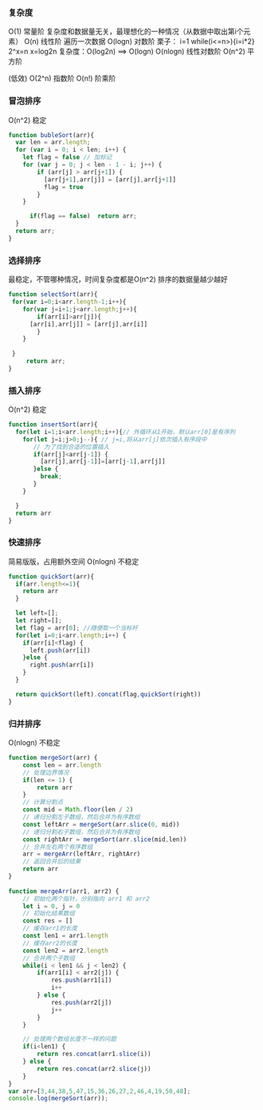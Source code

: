 ### 复杂度

O(1) 常量阶  复杂度和数据量无关，最理想化的一种情况（从数据中取出第i个元素）
O(n) 线性阶   遍历一次数据
O(logn) 对数阶  栗子： i=1 while(i<=n>){i=i*2}   2^x=n x=log2n  复杂度：O(log2n) ==> O(logn)
O(nlogn) 线性对数阶
O(n^2) 平方阶

(低效)
O(2^n) 指数阶
O(n!) 阶乘阶




### 冒泡排序

O(n^2)   稳定
```js
function bubleSort(arr){
  var len = arr.length;
  for (var i = 0; i < len; i++) {
    let flag = false // 加标记
    for (var j = 0; j < len - 1 - i; j++) {
        if (arr[j] > arr[j+1]) {        
          [arr[j+1],arr[j]] = [arr[j],arr[j+1]]
          flag = true
        }
    }

      if(flag == false)  return arr;
  }
  return arr;
}
```


### 选择排序 
最稳定，不管哪种情况，时间复杂度都是O(n^2) 排序的数据量越少越好
```js
function selectSort(arr){
 for(var i=0;i<arr.length-1;i++){
 	for(var j=i+1;j<arr.length;j++){
 		if(arr[i]>arr[j]){
      [arr[i],arr[j]] = [arr[j],arr[i]]
 		}
 	}		
 	
 }
	 return arr;
}

```




### 插入排序

O(n^2) 稳定

```js
function insertSort(arr){
  for(let i=1;i<arr.length;i++){// 外循环从1开始，默认arr[0]是有序列
    for(let j=i;j>0;j--){ // j=i,将从arr[j]依次插入有序段中
       // 为了找到合适的位置插入
       if(arr[j]<arr[j-1]) {
         [arr[j],arr[j-1]]=[arr[j-1],arr[j]]
       }else {
         break;
       }
    }

  }
  return arr
}
```


### 快速排序
 简易版版，占用额外空间   O(nlogn) 不稳定

```js
function quickSort(arr){
  if(arr.length<=1){
    return arr
  }

  let left=[];
  let right=[];
  let flag = arr[0]; //随便取一个当标杆
  for(let i=0;i<arr.length;i++) {
    if(arr[i]<flag) {
      left.push(arr[i])
    }else {
      right.push(arr[i])
    }
  }

  return quickSort(left).concat(flag,quickSort(right))
}
```

### 归并排序
O(nlogn) 不稳定

```js
function mergeSort(arr) {
    const len = arr.length
    // 处理边界情况
    if(len <= 1) {
        return arr
    }   
    // 计算分割点
    const mid = Math.floor(len / 2)    
    // 递归分割左子数组，然后合并为有序数组
    const leftArr = mergeSort(arr.slice(0, mid)) 
    // 递归分割右子数组，然后合并为有序数组
    const rightArr = mergeSort(arr.slice(mid,len))  
    // 合并左右两个有序数组
    arr = mergeArr(leftArr, rightArr)  
    // 返回合并后的结果
    return arr
}
  
function mergeArr(arr1, arr2) {  
    // 初始化两个指针，分别指向 arr1 和 arr2
    let i = 0, j = 0   
    // 初始化结果数组
    const res = []    
    // 缓存arr1的长度
    const len1 = arr1.length  
    // 缓存arr2的长度
    const len2 = arr2.length  
    // 合并两个子数组
    while(i < len1 && j < len2) {
        if(arr1[i] < arr2[j]) {
            res.push(arr1[i])
            i++
        } else {
            res.push(arr2[j])
            j++
        }
    }

    // 处理两个数组长度不一样的问题
    if(i<len1) {
        return res.concat(arr1.slice(i))
    } else {
        return res.concat(arr2.slice(j))
    }
}
var arr=[3,44,38,5,47,15,36,26,27,2,46,4,19,50,48];
console.log(mergeSort(arr));
```



